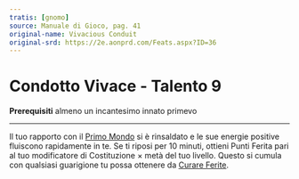 ```yaml
---
tratis: [gnomo]
source: Manuale di Gioco, pag. 41
original-name: Vivacious Conduit
original-srd: https://2e.aonprd.com/Feats.aspx?ID=36
---
```


# Condotto Vivace - Talento 9

**Prerequisiti** almeno un incantesimo innato primevo

---

Il tuo rapporto con il [Primo Mondo](/piani/primo-mondo) si è rinsaldato e le
sue energie positive fluiscono rapidamente in te. Se ti riposi per 10 minuti,
ottieni Punti Ferita pari al tuo modificatore di Costituzione &times; metà del
tuo livello. Questo si cumula con qualsiasi guarigione tu possa ottenere da
[Curare Ferite](/azioni/abilita/curare-ferite).
